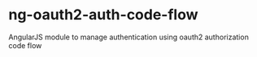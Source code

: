 # ng-oauth2-auth-code-flow
AngularJS module to manage authentication using oauth2 authorization code flow
